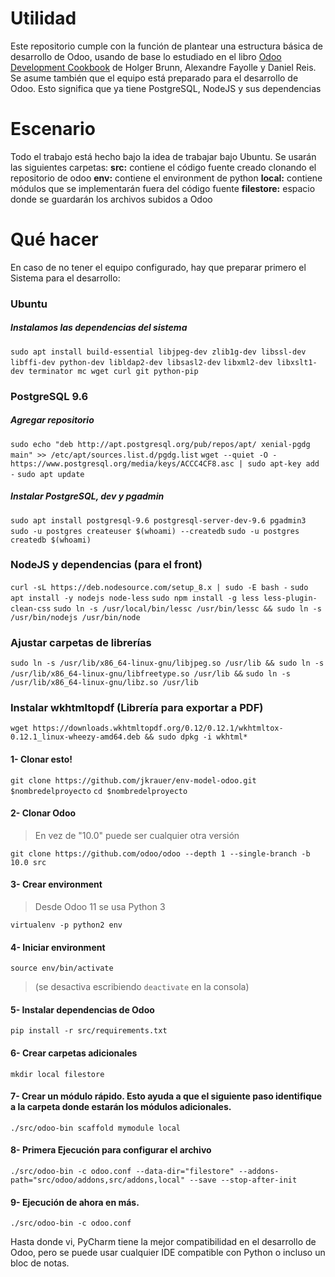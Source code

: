# Utilidad
Este repositorio cumple con la función de plantear una estructura básica de desarrollo de Odoo, usando de base lo estudiado en el libro [Odoo Development Cookbook](https://www.packtpub.com/big-data-and-business-intelligence/odoo-development-cookbook) de Holger Brunn, Alexandre Fayolle y Daniel Reis.
Se asume también que el equipo está preparado para el desarrollo de Odoo. Esto significa que ya tiene PostgreSQL, NodeJS y sus dependencias

# Escenario
Todo el trabajo está hecho bajo la idea de trabajar bajo Ubuntu. Se usarán las siguientes carpetas:
**src:** contiene el código fuente creado clonando el repositorio de odoo
**env:** contiene el environment de python
**local:** contiene módulos que se implementarán fuera del código fuente
**filestore:** espacio donde se guardarán los archivos subidos a Odoo

# Qué hacer
En caso de no tener el equipo configurado, hay que preparar primero el Sistema para el desarrollo:
### Ubuntu
##### Instalamos las dependencias del sistema
`sudo apt install build-essential libjpeg-dev zlib1g-dev libssl-dev libffi-dev python-dev libldap2-dev libsasl2-dev` `libxml2-dev libxslt1-dev terminator mc wget curl git python-pip`

### PostgreSQL 9.6
##### Agregar repositorio
`sudo echo "deb http://apt.postgresql.org/pub/repos/apt/ xenial-pgdg main" >> /etc/apt/sources.list.d/pgdg.list`
`wget --quiet -O - https://www.postgresql.org/media/keys/ACCC4CF8.asc | sudo apt-key add -`
`sudo apt update`

##### Instalar PostgreSQL, dev y pgadmin
`sudo apt install postgresql-9.6 postgresql-server-dev-9.6 pgadmin3`
`sudo -u postgres createuser $(whoami) --createdb`
`sudo -u postgres createdb $(whoami)`

### NodeJS y dependencias (para el front)

`curl -sL https://deb.nodesource.com/setup_8.x | sudo -E bash -`
`sudo apt install -y nodejs node-less`
`sudo npm install -g less less-plugin-clean-css`
`sudo ln -s /usr/local/bin/lessc /usr/bin/lessc && sudo ln -s /usr/bin/nodejs /usr/bin/node`

### Ajustar carpetas de librerías

`sudo ln -s /usr/lib/x86_64-linux-gnu/libjpeg.so /usr/lib && sudo ln -s /usr/lib/x86_64-linux-gnu/libfreetype.so /usr/lib &&` `sudo ln -s /usr/lib/x86_64-linux-gnu/libz.so /usr/lib`

### Instalar wkhtmltopdf (Librería para exportar a PDF)
`wget https://downloads.wkhtmltopdf.org/0.12/0.12.1/wkhtmltox-0.12.1_linux-wheezy-amd64.deb && sudo dpkg -i wkhtml*`

#### 1- Clonar esto!
`git clone https://github.com/jkrauer/env-model-odoo.git $nombredelproyecto`
`cd $nombredelproyecto`

#### 2- Clonar Odoo
>En vez de "10.0" puede ser cualquier otra versión

`git clone https://github.com/odoo/odoo --depth 1 --single-branch -b 10.0 src`
#### 3- Crear environment
>Desde Odoo 11 se usa Python 3

`virtualenv -p python2 env`

#### 4- Iniciar environment
`source env/bin/activate`
>(se desactiva escribiendo `deactivate` en la consola)

#### 5- Instalar dependencias de Odoo
`pip install -r src/requirements.txt`

#### 6- Crear carpetas adicionales
`mkdir local filestore`

#### 7- Crear un módulo rápido. Esto ayuda a que el siguiente paso identifique a la carpeta donde estarán los módulos adicionales.
`./src/odoo-bin scaffold mymodule local`

#### 8- Primera Ejecución para configurar el archivo
`./src/odoo-bin -c odoo.conf --data-dir="filestore" --addons-path="src/odoo/addons,src/addons,local" --save --stop-after-init`

#### 9- Ejecución de ahora en más.
`./src/odoo-bin -c odoo.conf`

Hasta donde vi, PyCharm tiene la mejor compatibilidad en el desarrollo de Odoo, pero se puede usar cualquier IDE compatible con Python o incluso un bloc de notas.
